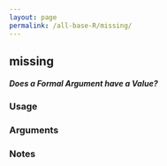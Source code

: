 ```yaml
---
layout: page
permalink: /all-base-R/missing/
---
```


## __missing__

#### _Does a Formal Argument have a Value?_

### Usage

### Arguments

### Notes
